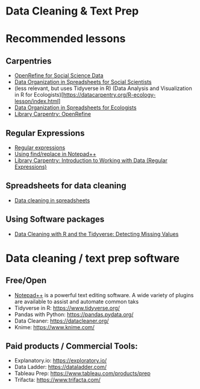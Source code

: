 # Data Cleaning & Text Prep

# Recommended lessons

## Carpentries 
- [OpenRefine for Social Science Data](https://datacarpentry.org/openrefine-socialsci/)
- [Data Organization in Spreadsheets for Social Scientists](https://datacarpentry.org/spreadsheets-socialsci/)
- (less relevant, but uses Tidyverse in R) (Data Analysis and Visualization in R for Ecologists)[https://datacarpentry.org/R-ecology-lesson/index.html]
- [Data Organization in Spreadsheets for Ecologists](https://datacarpentry.org/spreadsheet-ecology-lesson/)
- [Library Carpentry: OpenRefine](https://librarycarpentry.org/lc-open-refine/)

## Regular Expressions
- [Regular expressions](https://regexone.com/)
- [Using find/replace in Notepad++](https://gerardnico.com/ide/notepad/replace)
- [Library Carpentry: Introduction to Working with Data (Regular Expressions)](https://librarycarpentry.org/lc-data-intro/)

## Spreadsheets for data cleaning
- [Data cleaning in spreadsheets](https://guides.library.duke.edu/excel/cleaning)

## Using Software packages
- [Data Cleaning with R and the Tidyverse: Detecting Missing Values](https://towardsdatascience.com/data-cleaning-with-r-and-the-tidyverse-detecting-missing-values-ea23c519bc62)

# Data cleaning / text prep software 

## Free/Open
- [Notepad++](https://notepad-plus-plus.org/downloads/) is a powerful text editing software. A wide variety of plugins are available to assist and automate common taks
- Tidyverse in R: https://www.tidyverse.org/
- Pandas with Python: https://pandas.pydata.org/
- Data Cleaner:  https://datacleaner.org/
- Knime: https://www.knime.com/

## Paid products / Commercial Tools:
- Explanatory.io: https://exploratory.io/
- Data Ladder: https://dataladder.com/
- Tableau Prep: https://www.tableau.com/products/prep
- Trifacta: https://www.trifacta.com/

